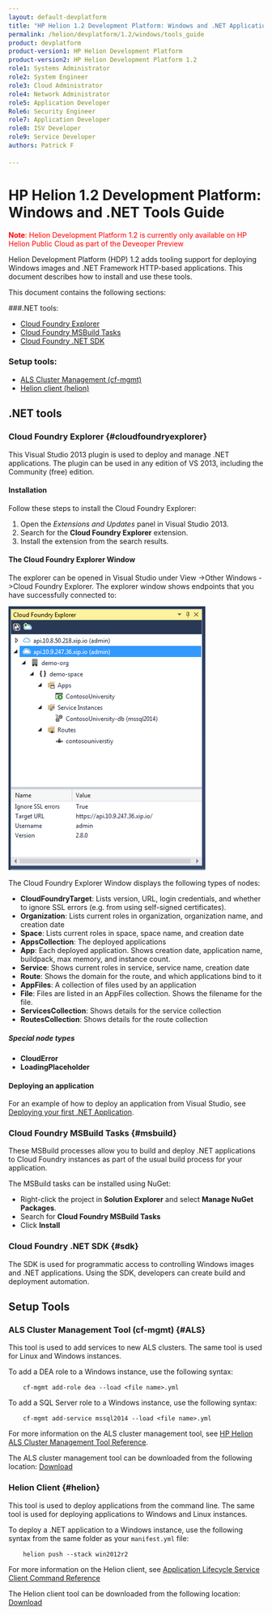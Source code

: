 ```yaml
---
layout: default-devplatform
title: "HP Helion 1.2 Development Platform: Windows and .NET Applications Tools Guide"
permalink: /helion/devplatform/1.2/windows/tools_guide
product: devplatform
product-version1: HP Helion Development Platform
product-version2: HP Helion Development Platform 1.2
role1: Systems Administrator 
role2: System Engineer
role3: Cloud Administrator
role4: Network Administrator
role5: Application Developer
Role6: Security Engineer
role7: Application Developer 
role8: ISV Developer
role9: Service Developer
authors: Patrick F

---
```

<!--UNDER REVISION-->

# HP Helion 1.2 Development Platform: Windows and .NET Tools Guide 

<span style="color:red">**Note**: Helion Development Platform 1.2 is currently only available on HP Helion Public Cloud as part of the Deveoper Preview</span>

Helion Development Platform (HDP) 1.2 adds tooling support for deploying Windows images and .NET Framework HTTP-based applications. This document describes how to install and use these tools.

This document contains the following sections:

###.NET tools:
* [Cloud Foundry Explorer](#cloudfoundryexplorer)
* [Cloud Foundry MSBuild Tasks](#msbuild)
* [Cloud Foundry .NET SDK](#sdk)

### Setup tools:
* [ALS Cluster Management (cf-mgmt)](#ALS)
* [Helion client (helion)](#helion)
 
## .NET tools
### Cloud Foundry Explorer {#cloudfoundryexplorer}

This Visual Studio 2013 plugin is used to deploy and manage .NET applications. The plugin can be used in any edition of VS 2013, including the Community (free) edition.

#### Installation

Follow these steps to install the Cloud Foundry Explorer:

1. Open the *Extensions and Updates* panel in Visual Studio 2013.
2. Search for the **Cloud Foundry Explorer** extension.
3. Install the extension from the search results.

#### The Cloud Foundry Explorer Window

The explorer can be opened in Visual Studio under View -&gt;Other Windows -&gt;Cloud Foundry Explorer. The explorer window shows endpoints that you have successfully connected to:

<img src="media/windows_cf_explorer.PNG" />

The Cloud Foundry Explorer Window displays the following types of nodes:

* **CloudFoundryTarget**: Lists version, URL, login credentials, and whether to ignore SSL errors (e.g. from using self-signed certificates).
* **Organization**: Lists current roles in organization, organization name, and creation date
* **Space**: Lists current roles in space, space name, and creation date
* **AppsCollection**: The deployed applications
* **App**: Each deployed application. Shows creation date, application name, buildpack, max memory, and instance count.
* **Service**: Shows current roles in service, service name, creation date
* **Route**: Shows the domain for the route, and which applications bind to it
* **AppFiles**: A collection of files used by an application
* **File**: Files are listed in an AppFiles collection. Shows the filename for the file.
* **ServicesCollection**: Shows details for the service collection
* **RoutesCollection**: Shows details for the route collection

##### Special node types
* **CloudError**
* **LoadingPlaceholder** 

#### Deploying an application

For an example of how to deploy an application from Visual Studio, see <a href="/helion/devplatform/1.2/windows/deployingnet">Deploying your first .NET Application</a>.

### Cloud Foundry MSBuild Tasks {#msbuild}

These MSBuild processes allow you to build and deploy .NET applications to Cloud Foundry instances as part of the usual build process for your application. 

The MSBuild tasks can be installed using NuGet:

* Right-click the project in **Solution Explorer** and select **Manage NuGet Packages**.
* Search for **Cloud Foundry MSBuild Tasks**
* Click **Install**
 

### Cloud Foundry .NET SDK {#sdk}

The SDK is used for programmatic access to controlling Windows images and .NET applications. Using the SDK, developers can create build and deployment automation.

## Setup Tools
### ALS Cluster Management Tool (cf-mgmt) {#ALS}

This tool is used to add services to new ALS clusters. The same tool is used for Linux and Windows instances.

To add a DEA role to a Windows instance, use the following syntax:

		cf-mgmt add-role dea --load <file name>.yml

To add a SQL Server role to a Windows instance, use the following syntax:

		cf-mgmt add-service mssql2014 --load <file name>.yml

For more information on the ALS cluster management tool, see <a href="http://docs.hpcloud.com/helion/devplatform/1.1/als/client/reference">HP Helion ALS Cluster Management Tool Reference</a>.

The ALS cluster management tool can be downloaded from the following location: <a href="http://docs.hpcloud.com/helion/devplatform/1.1/als/client/download">Download</a>

### Helion Client {#helion}

This tool is used to deploy applications from the command line. The same tool is used for deploying applications to Windows and Linux instances.

To deploy a .NET application to a Windows instance, use the following syntax from the same folder as your <code>manifest.yml</code> file:

		helion push --stack win2012r2 

For more information on the Helion client, see <a href="http://docs.hpcloud.com/helion/devplatform/1.1/als/user/reference/client-ref">Application Lifecycle Service Client Command Reference</a>

The Helion client tool can be downloaded from the following location: <a href="http://docs.hpcloud.com/helion/devplatform/1.1/als/client/download">Download</a>




















		
